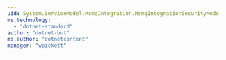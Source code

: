 ```yaml
---
uid: System.ServiceModel.MsmqIntegration.MsmqIntegrationSecurityMode
ms.technology: 
  - "dotnet-standard"
author: "dotnet-bot"
ms.author: "dotnetcontent"
manager: "wpickett"
---
```

